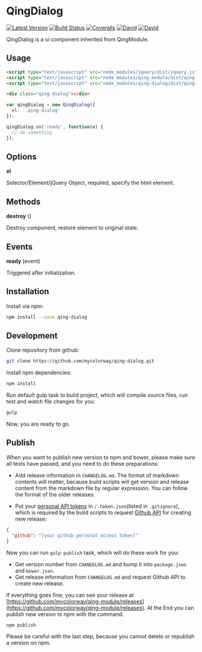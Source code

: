 # QingDialog

[![Latest Version](https://img.shields.io/npm/v/qing-dialog.svg)](https://www.npmjs.com/package/qing-dialog)
[![Build Status](https://img.shields.io/travis/mycolorway/qing-dialog.svg)](https://travis-ci.org/mycolorway/qing-dialog)
[![Coveralls](https://img.shields.io/coveralls/mycolorway/qing-dialog.svg)](https://coveralls.io/github/mycolorway/qing-dialog)
[![David](https://img.shields.io/david/mycolorway/qing-dialog.svg)](https://david-dm.org/mycolorway/qing-dialog)
[![David](https://img.shields.io/david/dev/mycolorway/qing-dialog.svg)](https://david-dm.org/mycolorway/qing-dialog#info=devDependencies)

QingDialog is a ui component inherited from QingModule.

## Usage

```html
<script type="text/javascript" src="node_modules/jquery/dist/jquery.js"></script>
<script type="text/javascript" src="node_modules/qing-module/dist/qing-module.js"></script>
<script type="text/javascript" src="node_modules/qing-dialog/dist/qing-dialog.js"></script>

<div class="qing-dialog"></div>
```

```js
var qingDialog = new QingDialog({
  el: '.qing-dialog'
});

qingDialog.on('ready', function(e) {
  // do something
});
```

## Options

__el__

Selector/Element/jQuery Object, required, specify the html element.

## Methods

__destroy__ ()

Destroy component, restore element to original state.

## Events

__ready__ (event)

Triggered after initialization.

## Installation

Install via npm:

```bash
npm install --save qing-dialog
```

## Development

Clone repository from github:

```bash
git clone https://github.com/mycolorway/qing-dialog.git
```

Install npm dependencies:

```bash
npm install
```

Run default gulp task to build project, which will compile source files, run test and watch file changes for you:

```bash
gulp
```

Now, you are ready to go.

## Publish

When you want to publish new version to npm and bower, please make sure all tests have passed, and you need to do these preparations:

* Add release information in `CHANGELOG.md`. The format of markdown contents will matter, because build scripts will get version and release content from the markdown file by regular expression. You can follow the format of the older releases.

* Put your [personal API tokens](https://github.com/blog/1509-personal-api-tokens) in `/.token.json`(listed in `.gitignore`), which is required by the build scripts to request [Github API](https://developer.github.com/v3/) for creating new release:

```json
{
  "github": "[your github personal access token]"
}
```

Now you can run `gulp publish` task, which will do these work for you:

* Get version number from `CHANGELOG.md` and bump it into `package.json` and `bower.json`.
* Get release information from `CHANGELOG.md` and request Github API to create new release.

If everything goes fine, you can see your release at [https://github.com/mycolorway/qing-module/releases](https://github.com/mycolorway/qing-module/releases). At the End you can publish new version to npm with the command:

```bash
npm publish
```

Please be careful with the last step, because you cannot delete or republish a version on npm.
